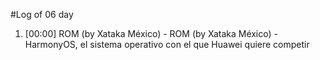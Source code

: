 #Log of 06 day

1. [00:00] ROM (by Xataka México) - ROM (by Xataka México) - HarmonyOS, el sistema operativo con el que Huawei quiere competir
